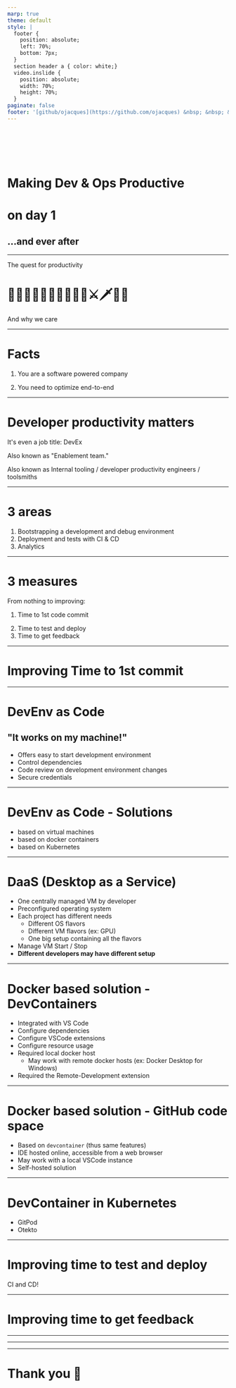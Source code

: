 ```yaml
---
marp: true
theme: default
style: |
  footer {
    position: absolute;
    left: 70%;
    bottom: 7px;
  }
  section header a { color: white;}
  video.inslide {
    position: absolute;
    width: 70%;
    height: 70%;
  }
paginate: false
footer: '[github/ojacques](https://github.com/ojacques) &nbsp; &nbsp; &nbsp; &nbsp; &nbsp; &nbsp; [github/angegar](https://github.com/angegar)'
---
```


<!--
Making dev and ops productive on day 1 and ever after

In your software powered company, nothing is more important than developer and operations productivity. Ideally, one should be able make change in production - through the safety of a CI and CD pipeline - on day 1 on the job. This talk shares multiple recipes that we have put in place to get to this "productive on day 1" ideal, including on very restrictive and regulated environments. The PC/MAC itself, the Integrated Developer Environment (IDE), running the service or application locally, as well as everything needed to manage infrastructure. We go through different solutions for 3 typical profiles: a front-end developer, a data scientist and an infrastructure as code developer.

-->

<!--
Agenda / Slides

- Intro: why dev productivity is important? What if you don't do anything about it?
- What gets in the way of developer productivity?
  - Machine / PC / MAC * 
  - Access to company portal
  - Access to productivity tools (DaaS/VDI, GIT host, ...) *
  - Access to privileged accounts (cloud, ...)

- (Breaking use cases into multiple types of config)

- Configuring your "machine"
  - Case A: Old style - word doc to configure. Discrepancies between developers
  - Case B: Local VMs (Vagrant):
    - good: start to have common components. 
    - not so good: But not project specific. Missing config (need Ansible, Chocolatey or other). Need lots of RAM/CPU
  - Case C: VMs in the cloud:
    - good: as much capacity as needed. Low requirements on local machine.
    - not so good: shared images managed by IT, not admin
  - Case D: Docker. DevContainers, local, remote (codespaces), oktekto / GitPod
    - good: 
      - Dev env can also be used for CI/CD
    - Docs: 
      - https://code.visualstudio.com/docs/containers/choosing-dev-environment#_remote-machine
      - https://github.com/hypescaler/aws-vscode-remote-containers#managed-vs-code-remote-dev-environments
  - Case D+: language specific isolations (Python VirtualEnv, other)
  - Case E: Dare to mix everything.
    - Docker aliases
- GitLab/GitPod GitHub/CodeSpaces
- Additional use cases:
  - Accessing secrets (trusted roles / Azure Service Principals)
  - Authorization: via Directory groups / LDAP

- DEMO - 15 min
  - Laurent: I'm on my local VM, I debug locally (devcontainer)
  - Olivier: I have nothing installed, but VSCode, I debug remotely 
  Small Python Hello World (with a loop)
-->

<!-- 
speaker: Olivier

Thank you. Today, Laurent and I are going to talk about "Documentation as Code" and more specifically CI and CD for documentation.

But first, let us introduce ourselves:

Speakers: Olivier & Laurent
- Short intro

(NOTE: embed Olivier & Laurent's faces / OBS)

Laurent:
Hello I am Laurent, I also work for DXC Technology where I am acting internally as a DevOps Coach and externally as a CI and CD expert. I hope we will manage to show you the benefits of the CI and CD practices for documentation as code, as well as how easy it is to do it.
-->
<!--backgroundImage: url('https://github.com/GoDevOps/productive-on-day-one/raw/main/slides/title.jpg')-->
<!-- _color:white -->
<br/>
<br/>
<br/>
<br/>

# Making Dev & Ops Productive
# on day 1
## ...and ever after

---

<!--backgroundImage: url('https://github.com/GoDevOps/productive-on-day-one/raw/main/slides/simple.jpg')-->

The quest for productivity

# 👩‍💻👨‍💻🏰🦄🤴👸🐴👻⚔🗡🏴‍☠️

And why we care

<!-- 

Back to this presentation. 

This presentation is an experience report, because we have learned so much from others through this format.

This presentation is about our quest: the quest for developer productivity.

Previously, 
- It would take weeks, sometimes months for a new Dev or Ops to be productive
- Getting access to systems was a quest in itself
- ...

Today, it's a very different situation
- ...

-->

---

# Facts

1. You are a software powered company
2) You need to optimize end-to-end

---
# Developer productivity matters

It's even a job title: DevEx

Also known as "Enablement team."

Also known as Internal tooling / developer productivity engineers / toolsmiths

---

# 3 areas

1. Bootstrapping a development and debug environment
1. Deployment and tests with CI & CD
1. Analytics

<!-- Productive as 1 dev, productive as a team, productive for operations 
Let's focus on the first point -->

---

# 3 measures

From nothing to improving:

1. Time to 1st code commit
2) Time to test and deploy
3) Time to get feedback

---

# Improving Time to 1st commit

---

# DevEnv as Code

## "It works on my machine!"

- Offers easy to start development environment
- Control dependencies
- Code review on development environment changes
- Secure credentials

---

# DevEnv as Code - Solutions

- based on virtual machines
- based on docker containers
- based on Kubernetes

---

# DaaS (Desktop as a Service)

- One centrally managed VM by developer
- Preconfigured operating system
- Each project has different needs
  - Different OS flavors
  - Different VM flavors (ex: GPU)
  - One big setup containing all the flavors
- Manage VM Start / Stop
- **Different developers may have different setup**

---

# Docker based solution - DevContainers

- Integrated with VS Code
- Configure dependencies
- Configure VSCode extensions
- Configure resource usage
- Required local docker host
  - May work with remote docker hosts (ex: Docker Desktop for Windows)
- Required the Remote-Development extension

---

# Docker based solution - GitHub code space

- Based on `devcontainer` (thus same features)
- IDE hosted online, accessible from a web browser
- May work with a local VSCode instance
- Self-hosted solution

---

# DevContainer in Kubernetes

- GitPod
- Otekto

---

# Improving time to test and deploy

CI and CD!

---

# Improving time to get feedback

---

---

<!--
# Notes

- Operations
  - Authentication
  - Authorization
  
- Developers
  - GitHub DevContainer
    - Container is hosted on GitHub CodeSpaces
  - VSCode DevContainer
    - Container is hosted in local Docker
- DevContainer in kubernetes : https://okteto.com/blog/vs-code-remote-development-in-kubernetes/

https://marketplace.visualstudio.com/items?itemName=okteto.remote-kubernetes

Okteto sounds amazing, let's give it a shot

-->

---
# Thank you 🙏

